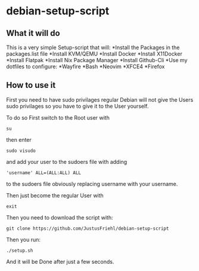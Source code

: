 # debian-setup-script
## What it will do
This is a very simple Setup-script that will:
    *Install the Packages in the packages.list file
    *Install KVM/QEMU
    *Install Docker
    *Install X11Docker
    *Install Flatpak
    *Install Nix Package Manager
    *Install Github-Cli
    *Use my dotfiles to configure:
        *Wayfire
        *Bash
        *Neovim
        *XFCE4
        *Firefox
## How to use it
First you need to have sudo privilages regular Debian will not give the Users sudo privilages so you have to give it to the User yourself.  

To do so First switch to the Root user with   

```
su
```

then enter  

```
sudo visudo
``` 

and add your user to the sudoers file with adding  

```
'username' ALL=(ALL:ALL) ALL
``` 

to the sudoers file obviously replacing username with your username.  

Then just become the regular User with  

```
exit
```  

Then you need to download the script with:  

```
git clone https://github.com/JustusFriehl/debian-setup-script
```

Then you run:  

```
./setup.sh
```  

And it will be Done after just a few seconds.  
